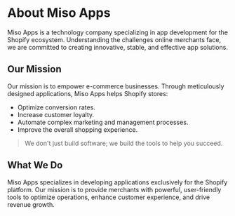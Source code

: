 # About Miso Apps

Miso Apps is a technology company specializing in app development for the Shopify ecosystem. Understanding the challenges online merchants face, we are committed to creating innovative, stable, and effective app solutions.

## Our Mission

Our mission is to empower e-commerce businesses. Through meticulously designed applications, Miso Apps helps Shopify stores:

- Optimize conversion rates.
- Increase customer loyalty.
- Automate complex marketing and management processes.
- Improve the overall shopping experience.

> We don't just build software; we build the tools to help you succeed.

## What We Do

Miso Apps specializes in developing applications exclusively for the Shopify platform. Our mission is to provide merchants with powerful, user-friendly tools to optimize operations, enhance customer experience, and drive revenue growth.

